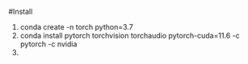 #Install
  1. conda create -n torch python=3.7
  2. conda install pytorch torchvision torchaudio pytorch-cuda=11.6 -c pytorch -c nvidia
  3. 
